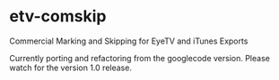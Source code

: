 # etv-comskip

Commercial Marking and Skipping for EyeTV and iTunes Exports

Currently porting and refactoring from the googlecode version. Please watch for the version 1.0 release.
